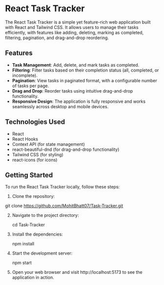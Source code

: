 # React Task Tracker

The React Task Tracker is a simple yet feature-rich web application built with React and Tailwind CSS. It allows users to manage their tasks efficiently, with features like adding, deleting, marking as completed, filtering, pagination, and drag-and-drop reordering.

## Features

- **Task Management**: Add, delete, and mark tasks as completed.
- **Filtering**: Filter tasks based on their completion status (all, completed, or incomplete).
- **Pagination**: View tasks in paginated format, with a configurable number of tasks per page.
- **Drag and Drop**: Reorder tasks using intuitive drag-and-drop functionality.
- **Responsive Design**: The application is fully responsive and works seamlessly across desktop and mobile devices.


## Technologies Used

- React
- React Hooks
- Context API (for state management)
- react-beautiful-dnd (for drag-and-drop functionality)
- Tailwind CSS (for styling)
- react-icons (for icons)

## Getting Started

To run the React Task Tracker locally, follow these steps:

1. Clone the repository:

  git clone https://github.com/MohitBhatt07/Task-Tracker.git

2. Navigate to the project directory:

   cd Task-Tracker

3. Install the dependencies:

    npm install

4. Start the development server:

	npm start

5. Open your web browser and visit http://localhost:5173 to see the application in action.

